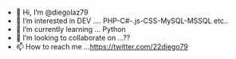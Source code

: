 - 👋 Hi, I’m @diegolaz79
- 👀 I’m interested in DEV .... PHP-C#-.js-CSS-MySQL-MSSQL etc..
- 🌱 I’m currently learning ... Python
- 💞️ I’m looking to collaborate on ...??
- 📫 How to reach me ...https://twitter.com/22diego79

<!---
diegolaz79/diegolaz79 is a ✨ special ✨ repository because its `README.md` (this file) appears on your GitHub profile.
You can click the Preview link to take a look at your changes.
--->

